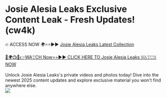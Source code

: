 # Josie Alesia Leaks Exclusive Content Leak - Fresh Updates! (cw4k)

🔥 ACCESS NOW 🌍==►► <a href="https://tinyurl.com/kvy9nzfs" rel="nofollow">Josie Alesia Leaks Latest Collection</a>
<br><br>
[🔴🌍📺📱👉WA𝚃CH Now==►► CLICK HERE TO Josie Alesia Leaks 𝚆𝙰𝚃𝙲𝙷 NOW](https://tinyurl.com/kvy9nzfs)
<br><br>
Unlock Josie Alesia Leaks's private videos and photos today! Dive into the newest 2025 content updates and explore exclusive material you won’t find anywhere else.
<br>
<a href="https://tinyurl.com/kvy9nzfs" rel="nofollow" data-target="animated-image.originalLink"><img src="https://camo.githubusercontent.com/8a4f000d20f83aca3bf7ec5f350d767afa0574a8a352519fd8cfa583a6f93a33/68747470733a2f2f692e696d6775722e636f6d2f644a486b345a712e676966" data-canonical-src="https://i.imgur.com/dJHk4Zq.gif" style="max-width: 100%; display: inline-block;" data-target="animated-image.originalImage"></a>
<br>
